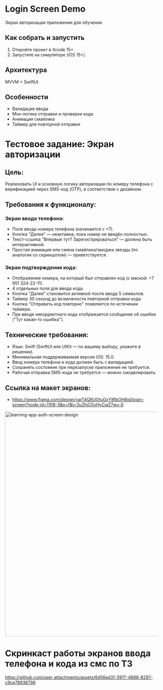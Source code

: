 # Login Screen Demo
Экран авторизации приложения для обучения

## Как собрать и запустить
1. Откройте проект в Xcode 15+.
2. Запустите на симуляторе (iOS 15+).

## Архитектура
MVVM + SwiftUI

## Особенности
- Валидация ввода
- Мок-логика отправки и проверки кода
- Анимация смайлика
- Таймер для повторной отправки

# Тестовое задание: Экран авторизации
## Цель:
Реализовать UI и основную логику авторизации по номеру телефона с верификацией через SMS-код (OTP), в соответствии с дизайном.
## Требования к функционалу:
### Экран ввода телефона:
- Поле ввода номера телефона (начинается с +7).
- Кнопка "Далее" — неактивна, пока номер не введён полностью.
- Текст-ссылка "Впервые тут? Зарегистрироваться" — должна быть интерактивной.
- Простая анимация или смена смайлика/эмоджи звезды (по аналогии со скриншотом) — приветствуется.
### Экран подтверждения кода:
- Отображение номера, на который был отправлен код (с маской: +7 951 324-22-11).
- 4 отдельных поля для ввода кода.
- Кнопка "Далее" становится активной после ввода 5 символов.
- Таймер 30 секунд до возможности повторной отправки кода.
- Кнопка "Отправить код повторно" появляется по истечении таймера.
- При вводе некорректного кода отображается сообщение об ошибке ("Тут какая-то ошибка").
## Технические требования:
- Язык: Swift (SwiftUI или UIKit — по вашему выбору, укажите в решении).
- Минимальная поддерживаемая версия iOS: 15.0.
- Ввод номера телефона и кода должен быть с валидацией.
- Сохранять состояние при перезапуске приложения не требуется.
- Рабочая отправка SMS-кода не требуется — можно смоделировать.
## Ссылка на макет экранов: 
- https://www.figma.com/design/yajT4Q6UOtuGxY8fbOH8id/login-screen?node-id=1108-3&p=f&t=3uZhjC0vHyCwZ7wv-0
<img width="1659" height="738" alt="learning-app-auth-screen-design" src="https://github.com/user-attachments/assets/e1b004f8-fed9-4574-94c0-f24e77b117d0" />

# Скринкаст работы экранов ввода телефона и кода из смс по ТЗ

https://github.com/user-attachments/assets/6d56ed31-3917-4698-8297-c9ce78936796

